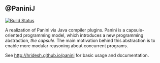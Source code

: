 @PaniniJ
----------

[![Build Status](https://travis-ci.org/hridesh/panini.svg?branch=gradle%2Ftravis-ci)](https://travis-ci.org/hridesh/panini)

A realization of Panini via Java compiler plugins. Panini is a capsule-oriented
programming model, which introduces a new programming abstraction, *the
capsule*. The main motivation behind this abstraction is to enable more modular
reasoning about concurrent programs.

See http://hridesh.github.io/panini for basic usage and documentation.
